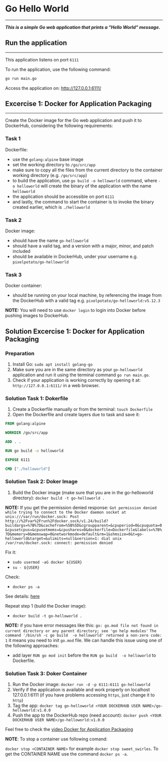 # Go Hello World

---

***This is a simple Go web application that prints a "Hello World" message.***

## Run the application

---

This application listens on port `6111`

To run the application, use the following command:

```sh
go run main.go 
```

Access the application on: http://127.0.0.1:6111/

## Excercise 1: Docker for Application Packaging

---

Create the Docker image for the Go web application and push it to DockerHub, considering the following requirements:

### Task 1

Dockerfile:

- use the `golang:alpine` base image
- set the working directory to `/go/src/app`
- make sure to copy all the files from the current directory to the container working directory (e.g. `/go/src/app`)
- to build the application, use `go build -o helloworld` command, where `-o helloworld` will create the binary of the application with the name `helloworld`
- the application should be accessible on port `6111`
- and lastly, the command to start the container is to invoke the binary created earlier, which is `./helloworld`

### Task 2

Docker image:

- should have the name `go-helloworld`
- should have a valid tag, and a version with a major, minor, and patch included
- should be available in DockerHub, under your username e.g. `pixelpotato/go-helloworld`

### Task 3

Docker container:

- should be running on your local machine, by referencing the image from the DockerHub with a valid tag e.g. `pixelpotato/go-helloworld:v5.12.3`

**NOTE:** You will need to use `docker login` to login into Docker before pushing images to DockerHub.

## Solution Excercise 1: Docker for Application Packaging

### Preparation

1. Install Go: `sudo apt install golang-go`
2. Make sure you are in the same directory as your `go-helloworld` application and run it using the terminal command `go run main.go`.
3. Check if your application is working correctly by opening it at: `http://127.0.0.1:6111/` in a web browser.

### Solution Task 1: Dokerfile

1. Create a Dockerfile manually or from the terminal: `touch Dockerfile`
2. Open the Dockerfile and create layers due to task and save it:

```dockerfile
FROM golang:alpine

WORKDIR /go/src/app

ADD . .

RUN go build -o helloworld

EXPOSE 6111

CMD ["./helloworld"]
```

### Solution Task 2: Doker Image

1. Build the Docker image (make sure that you are in the go-helloworld directory):
`docker build -t go-helloworld .`

**NOTE:** If you get the permission denied response:
`Got permission denied while trying to connect to the Docker daemon socket at unix:///var/run/docker.sock: Post http://%2Fvar%2Frun%2Fdocker.sock/v1.24/build?buildargs=%7B%7D&cachefrom=%5B%5D&cgroupparent=&cpuperiod=0&cpuquota=0&cpusetcpus=&cpusetmems=&cpushares=0&dockerfile=Dockerfile&labels=%7B%7D&memory=0&memswap=0&networkmode=default&rm=1&shmsize=0&t=go-helloworld&target=&ulimits=null&version=1: dial unix /var/run/docker.sock: connect: permission denied`

Fix it:

- `sudo usermod -aG docker ${USER}`
- `su - ${USER}`

Check:

- `docker ps -a`

See details: [here](https://www.digitalocean.com/community/questions/how-to-fix-docker-got-permission-denied-while-trying-to-connect-to-the-docker-daemon-socket)

Repeat step 1 (build the Docker image):

- `docker build -t go-helloworld .`

**NOTE:** if you have error messages like this:
`go: go.mod file not found in current directory or any parent directory; see 'go help modules'`
`The command '/bin/sh -c go build  -o helloworld' returned a non-zero code: 1`
it means you need to init `go.mod` file. We can handle this issue using one of the following approaches:

- add layer `RUN go mod init` before the `RUN go build  -o helloworld` to Dockerfile.

### Solution Task 3: Doker Container

1. Run the Docker image: `docker run -d -p 6111:6111 go-helloworld`
2. Verify if the application is available and work properly on localhost 127.0.0.1:6111 (if you have problems accessing `https`, just change it to `http`)
3. Tag the app: `docker tag go-helloworld <YOUR DOCKERHUB USER NAME>/go-helloworld:v1.0.0`
4. Push the app to the DockerHub repo (need account): `docker push <YOUR DOCKERHUB USER NAME>/go-helloworld:v1.0.0`

Feel free to check the [video Docker for Application Packaging](https://www.youtube.com/watch?v=f6gw_f-CO8U&t=1s)

**NOTE**: To stop a container use following comand:

`docker stop <CONTAINER NAME>` for example `docker stop sweet_swirles`. To get the CONTAINER NAME use the command `docker ps -a`.